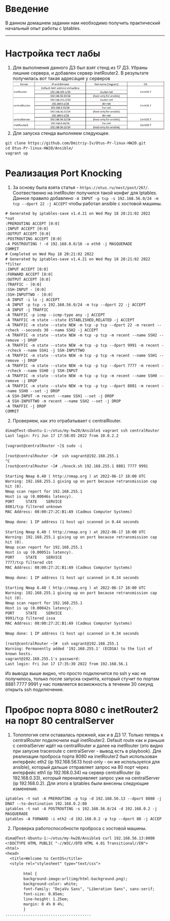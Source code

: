 # **Введение**

В данном домашнем задании нам необходимо получить практический начальный опыт работы с Iptables.

---

# Настройка тест лабы
1. Для выполнения данного ДЗ был взят стенд из 17 ДЗ. Убраны лишние сервера, и добавлен сервер inetRouter2. В результате получилась вот такая адресация у серверов
![alt text](/screenshots/hw20-1.PNG?raw=true "Screenshot1") 
2. Для запуска стенда выполняем следующее.
```
git clone https://github.com/Dmitriy-Iv/Otus-Pr-linux-HW20.git
cd Otus-Pr-linux-HW20/Ansible/
vagrant up
```

# Реализация Port Knocking
1. За основу была взята статья - `https://otus.ru/nest/post/267/`. Соотвественно на inetRouter получился такой конфиг для Iptables. Данное правило добавлено `-A INPUT -p tcp -s 192.168.56.0/24 -m tcp --dport 22 -j ACCEPT` чтобы работал ansible с хостовой машины.
```
# Generated by iptables-save v1.4.21 on Wed May 18 20:21:02 2022
*nat
:PREROUTING ACCEPT [0:0]
:INPUT ACCEPT [0:0]
:OUTPUT ACCEPT [0:0]
:POSTROUTING ACCEPT [0:0]
-A POSTROUTING ! -d 192.168.0.0/16 -o eth0 -j MASQUERADE
COMMIT
# Completed on Wed May 18 20:21:02 2022
# Generated by iptables-save v1.4.21 on Wed May 18 20:21:02 2022
*filter
:INPUT ACCEPT [0:0]
:FORWARD ACCEPT [0:0]
:OUTPUT ACCEPT [0:0]
:TRAFFIC - [0:0]
:SSH-INPUT - [0:0]
:SSH-INPUTTWO - [0:0]
-A INPUT -i lo -j ACCEPT
-A INPUT -p tcp -s 192.168.56.0/24 -m tcp --dport 22 -j ACCEPT
-A INPUT -j TRAFFIC
-A TRAFFIC -p icmp --icmp-type any -j ACCEPT
-A TRAFFIC -m state --state ESTABLISHED,RELATED -j ACCEPT
-A TRAFFIC -m state --state NEW -m tcp -p tcp --dport 22 -m recent --rcheck --seconds 30 --name SSH2 -j ACCEPT
-A TRAFFIC -m state --state NEW -m tcp -p tcp -m recent --name SSH2 --remove -j DROP
-A TRAFFIC -m state --state NEW -m tcp -p tcp --dport 9991 -m recent --rcheck --name SSH1 -j SSH-INPUTTWO
-A TRAFFIC -m state --state NEW -m tcp -p tcp -m recent --name SSH1 --remove -j DROP
-A TRAFFIC -m state --state NEW -m tcp -p tcp --dport 7777 -m recent --rcheck --name SSH0 -j SSH-INPUT
-A TRAFFIC -m state --state NEW -m tcp -p tcp -m recent --name SSH0 --remove -j DROP
-A TRAFFIC -m state --state NEW -m tcp -p tcp --dport 8881 -m recent --name SSH0 --set -j DROP
-A SSH-INPUT -m recent --name SSH1 --set -j DROP
-A SSH-INPUTTWO -m recent --name SSH2 --set -j DROP
-A TRAFFIC -j DROP
COMMIT
```
2. Проверяем, как это отрабатывает с centralRouter.
```
dima@Test-Ubuntu-1:~/otus/my-hw20/Ansible$ vagrant ssh centralRouter
Last login: Fri Jun 17 17:58:05 2022 from 10.0.2.2

[vagrant@centralRouter ~]$ sudo -i

[root@centralRouter ~]#  ssh vagrant@192.168.255.1
^C
[root@centralRouter ~]# ./knock.sh 192.168.255.1 8881 7777 9991

Starting Nmap 6.40 ( http://nmap.org ) at 2022-06-17 18:00 UTC
Warning: 192.168.255.1 giving up on port because retransmission cap hit (0).
Nmap scan report for 192.168.255.1
Host is up (0.00046s latency).
PORT     STATE    SERVICE
8881/tcp filtered unknown
MAC Address: 08:00:27:2C:B1:A9 (Cadmus Computer Systems)

Nmap done: 1 IP address (1 host up) scanned in 0.44 seconds

Starting Nmap 6.40 ( http://nmap.org ) at 2022-06-17 18:00 UTC
Warning: 192.168.255.1 giving up on port because retransmission cap hit (0).
Nmap scan report for 192.168.255.1
Host is up (0.00051s latency).
PORT     STATE    SERVICE
7777/tcp filtered cbt
MAC Address: 08:00:27:2C:B1:A9 (Cadmus Computer Systems)

Nmap done: 1 IP address (1 host up) scanned in 0.34 seconds

Starting Nmap 6.40 ( http://nmap.org ) at 2022-06-17 18:00 UTC
Warning: 192.168.255.1 giving up on port because retransmission cap hit (0).
Nmap scan report for 192.168.255.1
Host is up (0.00042s latency).
PORT     STATE    SERVICE
9991/tcp filtered issa
MAC Address: 08:00:27:2C:B1:A9 (Cadmus Computer Systems)

Nmap done: 1 IP address (1 host up) scanned in 0.34 seconds

[root@centralRouter ~]#  ssh vagrant@192.168.255.1
Warning: Permanently added '192.168.255.1' (ECDSA) to the list of known hosts.
vagrant@192.168.255.1's password:
Last login: Fri Jun 17 17:35:30 2022 from 192.168.56.1
```
Из вывода выше видно, что просто подключится по ssh у нас не получилось, только после запуска скрипта, который стучит по портам 8881 7777 9991 у нас появляется возможность в течении 30 секунд открыть ssh подключение.

# Проброс порта 8080 с inetRouter2 на порт 80 centralServer
1. Топоплогия сети оставалась прежней, как и в ДЗ 17. Только теперь к centralRouter подключили ещё inetRouter2. Default route как и раньше с centralServer идёт на centralRouter и далее на inetRouter (это видно при запуске traceroute c centralServer - вывод есть в playbook). Для реализации проброса порта 8080 на inetRouter2 был использован интерфейс eth2 (ip 192.168.56.13 host-only - он же используется для ansible), который дальше отправляет запрос на 80 порт через интерфейс eth1 (ip 192.168.0.34) на сервер centralRouter (ip 192.168.0.33), который перенапрявляет запрос уже на centralServer (ip 192.168.0.2). Для этого в Iptables были внесены следующие изменения.
```
iptables -t nat -A PREROUTING -p tcp -d 192.168.56.13 --dport 8080 -j DNAT --to-destination 192.168.0.2:80
iptables -t nat -A POSTROUTING -s 192.168.56.0/24 -d 192.168.0.2 -j MASQUERADE
iptables -A FORWARD -i eth2 -d 192.168.0.2 -p tcp --dport 80 -j ACCEP
```
2. Проверка работоспособности проброса c хостовой машины.
```
dima@Test-Ubuntu-1:~/otus/my-hw20/Ansible$ curl 192.168.56.13:8080
<!DOCTYPE HTML PUBLIC "-//W3C//DTD HTML 4.01 Transitional//EN">
<html>
<head>
  <title>Welcome to CentOS</title>
  <style rel="stylesheet" type="text/css">

        html {
        background-image:url(img/html-background.png);
        background-color: white;
        font-family: "DejaVu Sans", "Liberation Sans", sans-serif;
        font-size: 0.85em;
        line-height: 1.25em;
        margin: 0 4% 0 4%;
        }
......................................
```